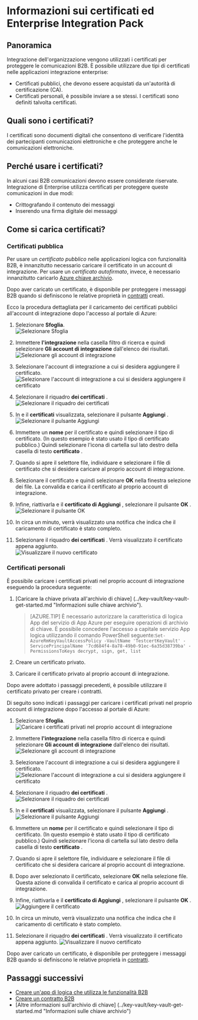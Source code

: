 
<properties
    pageTitle="Utilizzo dei certificati con Service Pack integrazione Enterprise | Microsoft Azure"
    description="Informazioni su come usare i certificati con la logica App integrazione di portatile Enterprise"
    services="logic-apps"
    documentationCenter=".net,nodejs,java"
    authors="msftman"
    manager="erikre"
    editor="cgronlun"/>

<tags
    ms.service="logic-apps"
    ms.workload="integration"
    ms.tgt_pltfrm="na"
    ms.devlang="na"
    ms.topic="article"
    ms.date="09/06/2016"
    ms.author="deonhe"/>

# <a name="learn-about-certificates-and-enterprise-integration-pack"></a>Informazioni sui certificati ed Enterprise Integration Pack

## <a name="overview"></a>Panoramica
Integrazione dell'organizzazione vengono utilizzati i certificati per proteggere le comunicazioni B2B. È possibile utilizzare due tipi di certificati nelle applicazioni integrazione enterprise:

- Certificati pubblici, che devono essere acquistati da un'autorità di certificazione (CA).
- Certificati personali, è possibile inviare a se stessi. I certificati sono definiti talvolta certificati.


## <a name="what-are-certificates"></a>Quali sono i certificati?
I certificati sono documenti digitali che consentono di verificare l'identità dei partecipanti comunicazioni elettroniche e che proteggere anche le comunicazioni elettroniche.

## <a name="why-use-certificates"></a>Perché usare i certificati?
In alcuni casi B2B comunicazioni devono essere considerate riservate. Integrazione di Enterprise utilizza certificati per proteggere queste comunicazioni in due modi:

- Crittografando il contenuto dei messaggi
- Inserendo una firma digitale dei messaggi  

## <a name="how-do-you-upload-certificates"></a>Come si carica certificati?

### <a name="public-certificates"></a>Certificati pubblica
Per usare un *certificato pubblico* nelle applicazioni logica con funzionalità B2B, è innanzitutto necessario caricare il certificato in un account di integrazione. Per usare un *certificato autofirmato*, invece, è necessario innanzitutto caricarlo [Azure chiave archivio](../key-vault/key-vault-get-started.md "informazioni chiave archivio").

Dopo aver caricato un certificato, è disponibile per proteggere i messaggi B2B quando si definiscono le relative proprietà in [contratti](./app-service-logic-enterprise-integration-agreements.md) creati.  

Ecco la procedura dettagliata per il caricamento dei certificati pubblici all'account di integrazione dopo l'accesso al portale di Azure:

1. Selezionare **Sfoglia**.  
    ![Selezionare Sfoglia](./media/app-service-logic-enterprise-integration-overview/overview-1.png)  

2. Immettere **l'integrazione** nella casella filtro di ricerca e quindi selezionare **Gli account di integrazione** dall'elenco dei risultati.     
    ![Selezionare gli account di integrazione](./media/app-service-logic-enterprise-integration-overview/overview-2.png)

3. Selezionare l'account di integrazione a cui si desidera aggiungere il certificato.  
    ![Selezionare l'account di integrazione a cui si desidera aggiungere il certificato](./media/app-service-logic-enterprise-integration-overview/overview-3.png)  

4.  Selezionare il riquadro **dei certificati** .  
    ![Selezionare il riquadro dei certificati](./media/app-service-logic-enterprise-integration-certificates/certificate-1.png)

5. In e il **certificati** visualizzata, selezionare il pulsante **Aggiungi** .
    ![Selezionare il pulsante Aggiungi](./media/app-service-logic-enterprise-integration-certificates/certificate-2.png)

6. Immettere un **nome** per il certificato e quindi selezionare il tipo di certificato. (In questo esempio è stato usato il tipo di certificato pubblico.) Quindi selezionare l'icona di cartella sul lato destro della casella di testo **certificato** .

7. Quando si apre il selettore file, individuare e selezionare il file di certificato che si desidera caricare al proprio account di integrazione.

8. Selezionare il certificato e quindi selezionare **OK** nella finestra selezione dei file. La convalida e carica il certificato al proprio account di integrazione.

8. Infine, riattivarla e il **certificato di Aggiungi** , selezionare il pulsante **OK** .  
    ![Selezionare il pulsante OK](./media/app-service-logic-enterprise-integration-certificates/certificate-3.png)  

9. In circa un minuto, verrà visualizzato una notifica che indica che il caricamento di certificato è stato completo.

10. Selezionare il riquadro **dei certificati** . Verrà visualizzato il certificato appena aggiunto.  
    ![Visualizzare il nuovo certificato](./media/app-service-logic-enterprise-integration-certificates/certificate-4.png)  

### <a name="private-certificates"></a>Certificati personali
È possibile caricare i certificati privati nel proprio account di integrazione eseguendo la procedura seguente:  

1. [Caricare la chiave privata all'archivio di chiave] (../key-vault/key-vault-get-started.md "Informazioni sulle chiave archivio").  

    > [AZURE.TIP] È necessario autorizzare la caratteristica di logica App del servizio di App Azure per eseguire operazioni di archivio di chiave. È possibile concedere l'accesso a capitale servizio App logica utilizzando il comando PowerShell seguente:`Set-AzureRmKeyVaultAccessPolicy -VaultName 'TestcertKeyVault' -ServicePrincipalName '7cd684f4-8a78-49b0-91ec-6a35d38739ba' -PermissionsToKeys decrypt, sign, get, list`  

2. Creare un certificato privato.  

3. Caricare il certificato privato al proprio account di integrazione.

Dopo avere adottato i passaggi precedenti, è possibile utilizzare il certificato privato per creare i contratti.

Di seguito sono indicati i passaggi per caricare i certificati privati nel proprio account di integrazione dopo l'accesso al portale di Azure:  

1. Selezionare **Sfoglia**.  
    ![Caricare i certificati privati nel proprio account di integrazione](./media/app-service-logic-enterprise-integration-overview/overview-1.png)    

2. Immettere **l'integrazione** nella casella filtro di ricerca e quindi selezionare **Gli account di integrazione** dall'elenco dei risultati.     
    ![Selezionare gli account di integrazione](./media/app-service-logic-enterprise-integration-overview/overview-2.png)  

3. Selezionare l'account di integrazione a cui si desidera aggiungere il certificato.  
    ![Selezionare l'account di integrazione a cui si desidera aggiungere il certificato](./media/app-service-logic-enterprise-integration-overview/overview-3.png)  

4. Selezionare il riquadro **dei certificati** .  
    ![Selezionare il riquadro dei certificati](./media/app-service-logic-enterprise-integration-certificates/certificate-1.png)  

5. In e il **certificati** visualizzata, selezionare il pulsante **Aggiungi** .
    ![Selezionare il pulsante Aggiungi](./media/app-service-logic-enterprise-integration-certificates/certificate-2.png)

6. Immettere un **nome** per il certificato e quindi selezionare il tipo di certificato. (In questo esempio è stato usato il tipo di certificato pubblico.) Quindi selezionare l'icona di cartella sul lato destro della casella di testo **certificato** .

7. Quando si apre il selettore file, individuare e selezionare il file di certificato che si desidera caricare al proprio account di integrazione.

8. Dopo aver selezionato il certificato, selezionare **OK** nella selezione file. Questa azione di convalida il certificato e carica al proprio account di integrazione.

9. Infine, riattivarla e il **certificato di Aggiungi** , selezionare il pulsante **OK** .  
    ![Aggiungere il certificato](./media/app-service-logic-enterprise-integration-certificates/privatecertificate-1.png)  

10. In circa un minuto, verrà visualizzato una notifica che indica che il caricamento di certificato è stato completo.

11. Selezionare il riquadro **dei certificati** . Verrà visualizzato il certificato appena aggiunto.
    ![Visualizzare il nuovo certificato](./media/app-service-logic-enterprise-integration-certificates/privatecertificate-2.png)  

Dopo aver caricato un certificato, è disponibile per proteggere i messaggi B2B quando si definiscono le relative proprietà in [contratti](./app-service-logic-enterprise-integration-agreements.md).  

## <a name="next-steps"></a>Passaggi successivi
- [Creare un'app di logica che utilizza le funzionalità B2B](./app-service-logic-enterprise-integration-b2b.md)  
- [Creare un contratto B2B](./app-service-logic-enterprise-integration-agreements.md)  
- [Altre informazioni sull'archivio di chiave] (../key-vault/key-vault-get-started.md "Informazioni sulle chiave archivio")  
